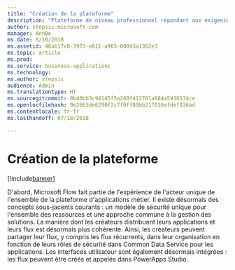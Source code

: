 ```yaml
---
title: "Création de la plateforme"
description: "Plateforme de niveau professionnel répondant aux exigences de cycle de vie et de conformité des créateurs et des administrateurs."
author: stepsic-microsoft-com
manager: AnnBe
ms.date: 8/10/2018
ms.assetid: 48ab17c8-3973-e811-a965-000d3a1362e3
ms.topic: article
ms.prod: 
ms.service: business-applications
ms.technology: 
ms.author: stepsic
audience: Admin
ms.translationtype: HT
ms.sourcegitcommit: 0b40bb3c98145f5a260f412701a884a5936174ce
ms.openlocfilehash: 9e2663de6290f2c7f0ff89bb217036efdef836ad
ms.contentlocale: fr-fr
ms.lasthandoff: 07/18/2018

---
```

# <a name="building-the-platform"></a>Création de la plateforme


[!include[banner](../../includes/banner.md)]

D'abord, Microsoft Flow fait partie de l'expérience de l'acteur unique de l'ensemble de la plateforme d'applications métier. Il existe désormais des concepts sous-jacents courants : un modèle de sécurité unique pour l'ensemble des ressources et une approche commune à la gestion des solutions. La manière dont les créateurs distribuent leurs applications et leurs flux est désormais plus cohérente. Ainsi, les créateurs peuvent partager leur flux, y compris les flux récurrents, dans leur organisation en fonction de leurs rôles de sécurité dans Common Data Service pour les applications. Les interfaces utilisateur sont également désormais intégrées : les flux peuvent être créés et appelés dans PowerApps Studio.

